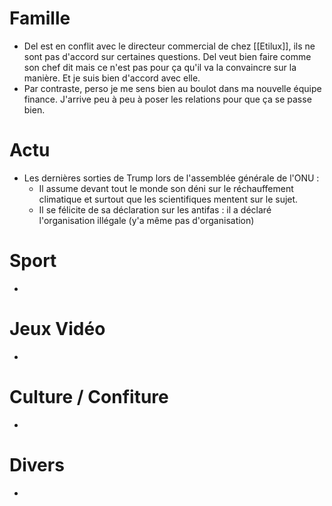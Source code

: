# Famille
- Del est en conflit avec le directeur commercial de chez [[Etilux]], ils ne sont pas d'accord sur certaines questions. Del veut bien faire comme son chef dit mais ce n'est pas pour ça qu'il va la convaincre sur la manière. Et je suis bien d'accord avec elle.
- Par contraste, perso je me sens bien au boulot dans ma nouvelle équipe finance. J'arrive peu à peu à poser les relations pour que ça se passe bien.
# Actu
- Les dernières sorties de Trump lors de l'assemblée générale de l'ONU :
	- Il assume devant tout le monde son déni sur le réchauffement climatique et surtout que les scientifiques mentent sur le sujet.
	- Il se félicite de sa déclaration sur les antifas : il a déclaré l'organisation illégale (y'a même pas d'organisation)
# Sport
- 
# Jeux Vidéo
- 
# Culture / Confiture
- 
# Divers
- 
